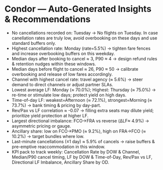 # Condor — Auto-Generated Insights & Recommendations

- No cancellations recorded on: Tuesday → No flights on Tuesday. In case canellation rates are truly low, avoid overbooking on these days and use standard buffers only.
- Highest cancellation rate: Monday (rate=5.5%) → tighten fare fences and increase overbooking buffers on this weekday.
- Median days after booking to cancel ≈ 3, P90 ≈ 4 → design refund rules & retention nudges within these windows.
- Median days before flight to cancel ≈ 26, P90 ≈ 50 → calibrate overbooking and release of low fares accordingly.
- Channel with highest cancel rate: travel agency (≈ 5.6%) → steer demand to direct channels or adjust partner SLAs.
- Lowest average LF: Monday (≈ 70.0%); Highest: Thursday (≈ 75.0%) → re-time or stimulate low days; protect yield on high days.
- Time-of-day LF: weakest=Afternoon (≈ 72.1%), strongest=Morning (≈ 73.7%) → bank timing & pricing by day-part.
- Rev/Pax vs LF correlation ≈ -0.07 → filling extra seats may dilute yield; prioritize yield protection at higher LF.
- Largest directional imbalance: FCO→FRA vs reverse (ΔLF≈ 4.9%) → asymmetric pricing or gauge.
- Ancillary share: low on FCO→PMO (≈ 9.2%), high on FRA→FCO (≈ 10.2%) → target bundles where low.
- Last-minute cancellations (≤1 day) ≈ 5.9% of cancels → raise buffers & pre-emptive reaccommodation in this window.
- KPI pack to track weekly: Cancellation Rate by DOW & Channel, Median/P90 cancel timing, LF by DOW & Time-of-Day, Rev/Pax vs LF, Directional LF Imbalance, Ancillary Share by OD.

